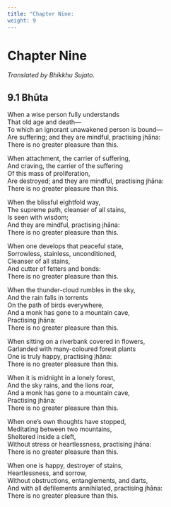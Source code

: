 ```yaml
---
title: "Chapter Nine:
weight: 9
---
```


# Chapter Nine

*Translated by Bhikkhu Sujato.*

## 9.1 Bhūta  

When a wise person fully understands  
That old age and death—  
To which an ignorant unawakened person is bound—  
Are suffering; and they are mindful, practising jhāna:  
There is no greater pleasure than this.  

When attachment, the carrier of suffering,  
And craving, the carrier of the suffering  
Of this mass of proliferation,  
Are destroyed; and they are mindful, practising jhāna:  
There is no greater pleasure than this.  

When the blissful eightfold way,  
The supreme path, cleanser of all stains,  
Is seen with wisdom;  
And they are mindful, practising jhāna:  
There is no greater pleasure than this.  

When one develops that peaceful state,  
Sorrowless, stainless, unconditioned,  
Cleanser of all stains,  
And cutter of fetters and bonds:  
There is no greater pleasure than this.  

When the thunder-cloud rumbles in the sky,  
And the rain falls in torrents  
On the path of birds everywhere,  
And a monk has gone to a mountain cave,  
Practising jhāna:  
There is no greater pleasure than this.  

When sitting on a riverbank covered in flowers,  
Garlanded with many-coloured forest plants  
One is truly happy, practising jhāna:  
There is no greater pleasure than this.  

When it is midnight in a lonely forest,  
And the sky rains, and the lions roar,  
And a monk has gone to a mountain cave,  
Practising jhāna:  
There is no greater pleasure than this.  

When one’s own thoughts have stopped,  
Meditating between two mountains,  
Sheltered inside a cleft,  
Without stress or heartlessness, practising jhāna:  
There is no greater pleasure than this.  

When one is happy, destroyer of stains,  
Heartlessness, and sorrow,  
Without obstructions, entanglements, and darts,  
And with all defilements annihilated, practising jhāna:  
There is no greater pleasure than this.  


